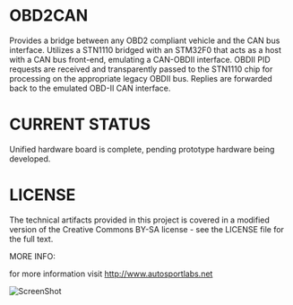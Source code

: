 OBD2CAN
=======

Provides a bridge between any OBD2 compliant vehicle and the CAN bus interface. Utilizes a STN1110 bridged with an STM32F0 that acts as a host with a CAN bus front-end, emulating a CAN-OBDII interface. OBDII PID requests are received and transparently passed to the STN1110 chip for processing on the appropriate legacy OBDII bus. Replies are forwarded back to the emulated OBD-II CAN interface.

CURRENT STATUS
==============
Unified hardware board is complete, pending prototype hardware being developed. 

LICENSE
=======

The technical artifacts provided in this project is covered in a modified version of the
Creative Commons BY-SA license - see the LICENSE file for the full text.

MORE INFO:

for more information visit http://www.autosportlabs.net

![ScreenShot](https://github.com/autosportlabs/OBD2CAN/blob/master/obd2can.png?raw=true)


